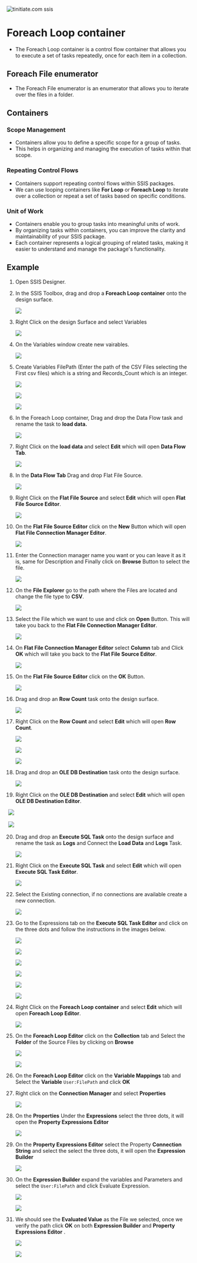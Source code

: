  ![tinitiate.com ssis](/images/tiniaitessis.png)

# Foreach Loop container

* The Foreach Loop container is a control flow container that allows you to execute a set of tasks repeatedly, once for each item in a collection.

## Foreach File enumerator

* The Foreach File enumerator is an enumerator that allows you to iterate over the files in a folder.

## Containers 

### **Scope Management**

*  Containers allow you to define a specific scope for a group of tasks. 
* This helps in organizing and managing the execution of tasks within that scope.

### **Repeating Control Flows**

* Containers support repeating control flows within SSIS packages. 
* We can use looping containers like **For Loop** or **Foreach Loop** to iterate over a collection or repeat a set of tasks based on specific conditions.

### **Unit of Work**

* Containers enable you to group tasks into meaningful units of work. 
* By organizing tasks within containers, you can improve the clarity and maintainability of your SSIS package.
* Each container represents a logical grouping of related tasks, making it easier to understand and manage the package's functionality.



## Example

1. Open SSIS Designer.

2. In the SSIS Toolbox, drag and drop a **Foreach Loop container** onto the design surface.

   ![](/images/foreachloop/foreachloop_1.png)

3. Right Click on the design Surface and select Variables

   ![](/images/foreachloop/foreachloop_2.png)

4. On the Variables window create new vairables.

   ![](/images/foreachloop/foreachloop_3.png)

5. Create Variables FilePath (Enter the path of the CSV Files selecting the First csv files) which is a string and Records_Count which is an integer.

   ![](/images/foreachloop/foreachloop_4.png)

   ![](/images/foreachloop/foreachloop_5.png)

   ![](/images/foreachloop/foreachloop_6.png)

6. In the Foreach Loop container, Drag and drop the Data Flow task and rename the task to **load data.**

   ![](/images/foreachloop/foreachloop_7.png)

7. Right Click on the **load data** and select **Edit** which will open **Data Flow Tab**.

   ![](/images/foreachloop/foreachloop_8.png)

8. In the  **Data Flow Tab** Drag and drop Flat File Source.

   ![](/images/flat_file.png)

9. Right Click on the **Flat File Source** and select **Edit** which will open **Flat File Source Editor**.

   ![](/images/flat_file_2.png)

10. On the **Flat File Source Editor** click on the **New** Button which will open **Flat File Connection Manager Editor**.

    ![](/images/flat_file_2.png)

11. Enter the Connection manager name you want or you can leave it as it is, same for Description and Finally click on **Browse** Button to select the file.

    ![](/images/flat_file_4.png)

12. On the **File Explorer** go to the path where the Files are located and change the file type to **CSV**.

    ![](/images/flat_file_5.png)

13. Select the File which we want to use and click on **Open** Button. This will take you back to the **Flat File Connection Manager Editor**.

    ![](/images/flat_file_6.png)

14. On **Flat File Connection Manager Editor**  select **Column** tab and Click **OK** which will take you back to the **Flat File Source Editor**.

    ![](/images/flat_file_7.png)

15. On the **Flat File Source Editor** click on the **OK** Button.

    ![](/images/flat_file_8.png)

16. Drag and drop an **Row Count** task onto the design surface.

    ![](/images/foreachloop/row_count.png)

17. Right Click on the **Row Count** and select **Edit** which will open **Row Count**.

    ![](/images/foreachloop/row_count_1.png)

    ![](/images/foreachloop/row_count_2.png)

    ![](/images/foreachloop/row_count_3.png)

18. Drag and drop an **OLE DB Destination** task onto the design surface.

    ![](/images/foreachloop/OLEDB-Destination.png)

19. Right Click on the **OLE DB Destination** and select **Edit** which will open **OLE DB Destination Editor**.

​	   ![](/images/foreachloop/OLEDB-Destination-Editor.png)

​	   ![](/images/foreachloop/OLEDB-Destination-Editor_2.png)

20. Drag and drop an **Execute SQL Task** onto the design surface and rename the task as **Logs** and Connect the **Load Data** and **Logs** Task.

    ![](/images/foreachloop/foreachloop_10.png)

21. Right Click on the  **Execute SQL Task** and select **Edit** which will open **Execute SQL Task Editor**.

    ![](/images/foreachloop/foreachloop_11.png)

22. Select the Existing connection, if no connections are available create a new connection.

    ![](/images/foreachloop/foreachloop_12.png)

23. Go to the Expressions tab on the **Execute SQL Task Editor** and click on the three dots and follow the instructions in the images below. 

    ![](/images/foreachloop/foreachloop_13.png)

    ![](/images/foreachloop/foreachloop_14.png)

    ![](/images/foreachloop/foreachloop_15.png)

    ![](/images/foreachloop/foreachloop_16.png)

    ![](/images/foreachloop/foreachloop_17.png)

    ![](/images/foreachloop/foreachloop_18.png)

24. Right Click on the  **Foreach Loop container**  and select **Edit** which will open **Foreach Loop Editor**.

    ![](/images/foreachloop/foreachloop_19.png)

25. On the **Foreach Loop Editor** click on the **Collection** tab and Select the **Folder** of the Source Files by clicking on **Browse**

    ![](/images/foreachloop/foreachloop_20.png)

    ![](/images/foreachloop/foreachloop_21.png)

26. On the **Foreach Loop Editor** click on the **Variable Mappings** tab and Select the **Variable**  `User:FilePath` and click **OK**

27. Right click on the **Connection Manager** and select **Properties**

    ![](/images/foreachloop/Connection_manager_properties.png)

28. On the **Properties** Under the **Expressions** select the three dots, it will open the **Property Expressions Editor**

    ![](/images/foreachloop/Connection_manager_properties_1.png)

29. On the **Property Expressions Editor** select the Property **Connection String** and select the select the three dots, it will open the **Expression Builder**

    ![](/images/foreachloop/Connection_manager_properties_2.png)

30. On the **Expression Builder** expand the variables and Parameters and select the `User:FilePath` and click Evaluate Expression.

    ![](/images/foreachloop/Connection_manager_properties_3.png)

    ![](/images/foreachloop/Connection_manager_properties_4.png)

31. We should see the **Evaluated Value** as the File we selected, once we verify the path click **OK** on both **Expression Builder** and  **Property Expressions Editor** .

    ![](/images/foreachloop/Connection_manager_properties_5.png)

    ![](/images/foreachloop/Connection_manager_properties_6.png)
